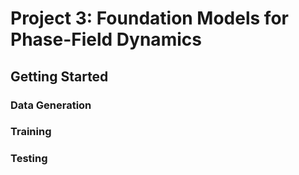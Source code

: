 # Project 3: Foundation Models for Phase-Field Dynamics



## Getting Started


### Data Generation


### Training


### Testing